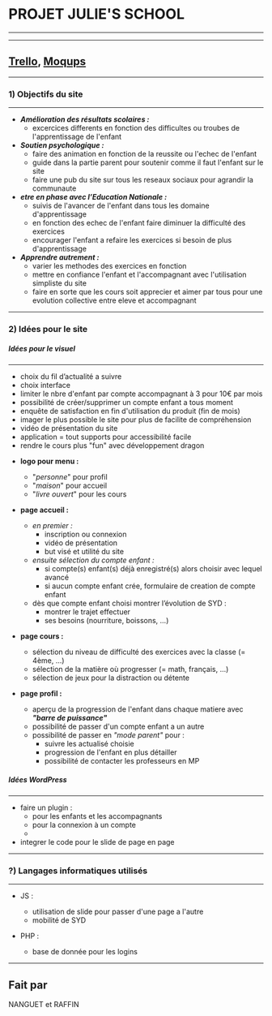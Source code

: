 # PROJET JULIE'S SCHOOL
---
---
[Trello], [Moqups]
---
---
### 1) Objectifs du site
---

+ **_Amélioration des résultats scolaires :_**
    + excercices differents en fonction des difficultes ou troubes de l'apprentissage de l'enfant
+ **_Soutien psychologique :_**
    + faire des animation en fonction de la reussite ou l'echec de l'enfant
    + guide dans la partie parent pour soutenir comme il faut l'enfant sur le site
    + faire une pub du site sur tous les reseaux sociaux pour agrandir la communaute
+ **_etre en phase avec l’Education Nationale :_**
    + suivis de l'avancer de l'enfant dans tous les domaine d'apprentissage
    + en fonction des echec de l'enfant faire diminuer la difficulté des exercices
    + encourager l'enfant a refaire les exercices si besoin de plus d'apprentissage
+ **_Apprendre autrement :_**
    + varier les methodes des exercices en fonction 
    + mettre en confiance l'enfant et l'accompagnant avec l'utilisation simpliste du site
    + faire en sorte que les cours soit apprecier et aimer par tous pour une evolution collective entre eleve et accompagnant

---
### 2) Idées pour le site

##### _Idées pour le visuel_
---
+ choix du fil d’actualité a suivre
+ choix interface
+ limiter le nbre d'enfant par compte accompagnant à 3 pour 10€ par mois
+ possibilité de créer/supprimer un compte enfant a tous moment
+ enquête de satisfaction en fin d'utilisation du produit (fin de mois)
+ imager le plus possible le site pour plus de facilite de compréhension
+ vidéo de présentation du site
+ application = tout supports pour accessibilité facile
+ rendre le cours plus "fun" avec développement dragon

- **logo pour menu :** 
    + "_personne_" pour profil
    + "_maison_" pour accueil
    + "_livre ouvert_" pour les cours

- **page accueil :**
    - _en premier :_
        - inscription ou connexion
        - vidéo de présentation
        - but visé et utilité du site
    - _ensuite sélection du compte enfant :_
        - si compte(s) enfant(s) déjà enregistré(s) alors choisir avec lequel avancé
        - si aucun compte enfant crée, formulaire de creation de compte enfant
    - dès que compte enfant choisi montrer l’évolution de SYD :
        - montrer le trajet effectuer
        - ses besoins (nourriture, boissons, ...)
- **page cours :**
    - sélection du niveau de difficulté des exercices avec la classe (= 4ème, ...)
    - sélection de la matière où progresser (= math, français, ...)
    - sélection de jeux pour la distraction ou détente

- **page profil :**
    - aperçu de la progression de l'enfant dans chaque matiere avec **_"barre de puissance"_**
    - possibilité de passer d'un compte enfant a un autre
    - possibilité de passer en _"mode parent"_ pour : 
        - suivre les actualisé choisie
        - progression de l'enfant en plus détailler
        - possibilité de contacter les professeurs en MP

##### _Idées WordPress_
---
- faire un plugin :
    + pour les enfants et les accompagnants
    + pour la connexion à un compte
    + 
- integrer le code pour le slide de page en page

---
### ?) Langages informatiques utilisés
---
- JS :
    - utilisation de slide pour passer d'une page a l'autre
    - mobilité de SYD

- PHP :
    - base de donnée pour les logins

---
Fait par
----
NANGUET et RAFFIN

[//]: # (These are reference links used in the body of this note and get stripped out when the markdown processor does its job. There is no need to format nicely because it shouldn't be seen. Thanks SO - http://stackoverflow.com/questions/4823468/store-comments-in-markdown-syntax)

   [Trello]: <https://trello.com/b/PDtqNWpT/projet-julie-school>
   
   [Moqups]: <https://app.moqups.com/kurtlecter11100@gmail.com/b5CHHDXWjf/view>
   
   [PlDb]: <https://github.com/joemccann/dillinger/tree/master/plugins/dropbox/README.md>
